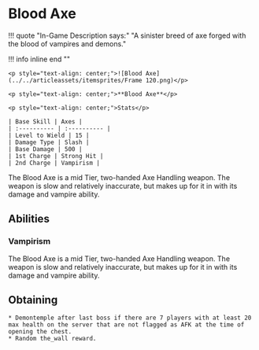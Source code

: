 # Blood Axe

!!! quote "In-Game Description says:"
    "A sinister breed of axe forged with the blood of vampires and demons."

!!! info inline end ""

    <p style="text-align: center;">![Blood Axe](../../articleassets/itemsprites/Frame 120.png)</p>

    <p style="text-align: center;">**Blood Axe**</p>

    <p style="text-align: center;">Stats</p>

    | Base Skill | Axes |
    | :---------- | :---------- |
    | Level to Wield | 15 |
    | Damage Type | Slash |
    | Base Damage | 500 |
    | 1st Charge | Strong Hit |
    | 2nd Charge | Vampirism |

The Blood Axe is a mid Tier, two-handed Axe Handling weapon. The weapon is slow and relatively inaccurate, but makes up for it in with its damage and vampire ability.

## Abilities

### Vampirism

The Blood Axe is a mid Tier, two-handed Axe Handling weapon. The weapon is slow and relatively inaccurate, but makes up for it in with its damage and vampire ability.

## Obtaining

    * Demontemple after last boss if there are 7 players with at least 20 max health on the server that are not flagged as AFK at the time of opening the chest.
    * Random the_wall reward.